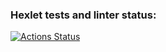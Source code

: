 ### Hexlet tests and linter status:
[![Actions Status](https://github.com/MrChelas/data-analytics-project-96/actions/workflows/hexlet-check.yml/badge.svg)](https://github.com/MrChelas/data-analytics-project-96/actions)